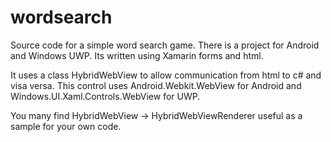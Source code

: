 # wordsearch

Source code for a simple word search game. There is a project for Android and Windows UWP. Its written using Xamarin forms and html. 

It uses a class HybridWebView to allow communication from html to c# and visa versa. This control uses Android.Webkit.WebView for Android
and Windows.UI.Xaml.Controls.WebView for UWP. 

You many find HybridWebView -> HybridWebViewRenderer useful as a sample for your own code.
